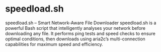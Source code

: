 # speedload.sh
speedload.sh – Smart Network-Aware File Downloader      speedload.sh is a powerful Bash script that intelligently analyses your network before downloading any file. It performs ping tests and speed checks to ensure optimal conditions, then downloads using aria2c’s multi-connection capabilities for maximum speed and efficiency.
